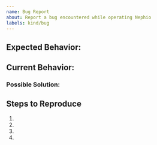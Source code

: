 ```yaml
---
name: Bug Report
about: Report a bug encountered while operating Nephio
labels: kind/bug
---
```


<!--
Please, be ready for followup questions, and please respond in a timely
manner.  If we can't reproduce a bug or think a feature already exists, we
might close your issue.  If we're wrong, PLEASE feel free to reopen it and
explain why.
-->

## Expected Behavior:
<!--- Tell us what should happen -->

## Current Behavior:
<!--- Tell us what happens instead of the expected behavior -->

### Possible Solution:
<!--- Not obligatory, but suggest a fix/reason for the bug, -->

## Steps to Reproduce
<!--- Provide a link to a live example, or an unambiguous set of steps to -->
<!--- reproduce this bug. Include code to reproduce, if relevant -->
1.
2.
3.
4.
